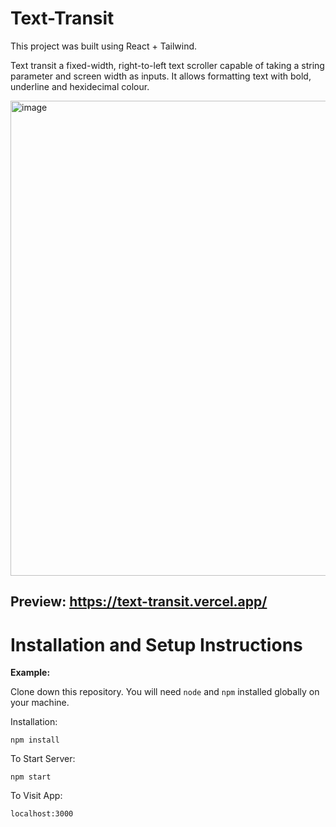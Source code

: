 # Text-Transit
This project was built using React + Tailwind.

Text transit a fixed-width, right-to-left text scroller capable of taking a string parameter and screen width as inputs. It allows formatting text with bold, underline and hexidecimal colour.

<img width="760" alt="image" src="https://user-images.githubusercontent.com/56261188/225300112-ee23b561-c9b7-47f0-bb2e-7b4f6814f663.png">

## Preview: https://text-transit.vercel.app/

# Installation and Setup Instructions
**Example:**

Clone down this repository. You will need `node` and `npm` installed globally on your machine.

Installation:

`npm install`

To Start Server:

`npm start`

To Visit App:

`localhost:3000`
